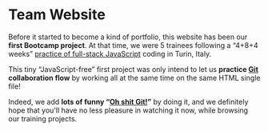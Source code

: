 # Team Website

Before it started to become a kind of portfolio, this website has been our **first Bootcamp project**. At that time, we were 5 trainees following a “4+8+4 weeks” [practice of full-stack JavaScript](http://www.turnintocoders.it/en/bootcamp.html) coding in Turin, Italy.

This tiny “JavaScript-free” first project was only intend to let us **practice [Git](https://git-scm.com/) collaboration flow** by working all at the same time on the same HTML single file!

Indeed, we add **lots of funny “[Oh shit Git!](http://ohshitgit.com/)”** by doing it, and we definitely hope that you'll have no less pleasure in watching it now, while browsing our training projects.
